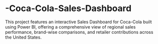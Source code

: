 # -Coca-Cola-Sales-Dashboard
This project features an interactive Sales Dashboard for Coca-Cola built using Power BI, offering a comprehensive view of regional sales performance, brand-wise comparisons, and retailer contributions across the United States.
